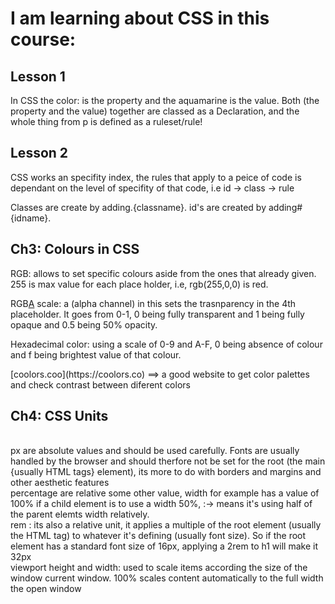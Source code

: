 <h1>I am learning about CSS in this course:</h1>

<h2>Lesson 1</h2>
<p>In CSS the color: is the property and the aquamarine is the value. Both (the property and the value) together are classed as a Declaration, and the whole thing from p is defined as a ruleset/rule!</p>

<h2>Lesson 2</h2>
<p>CSS works an specifity index, the rules that apply to a peice of code is dependant on the level of specifity of that code, i.e  id -> class -> rule</p>
<p>Classes are create by adding.{classname}.
id's are created by adding#{idname}.</p>

<h2>Ch3: Colours in CSS</h2>

<p>RGB: allows to set specific colours aside from the ones that already given. 255 is max value for each place holder, i.e, rgb(255,0,0) is red.</p>
<p>RGB<u>A</u> scale: a (alpha channel) in this sets the trasnparency in the 4th placeholder. It goes from 0-1, 0 being fully transparent and 1 being fully opaque and 0.5 being 50% opacity.</p> 
<p> Hexadecimal color: using a scale of 0-9 and A-F, 0 being absence of colour and f being brightest value of that colour.</p>
<p>[coolors.coo](https://coolors.co) ==> a good website to get color palettes and check contrast between diferent colors</p>

<h2>Ch4: CSS Units</h2>
<br>
px are absolute values and should be used carefully. Fonts are usually handled by the browser and should therfore not be set for the root (the main {usually HTML tags} element), its more to do with borders and margins and other aesthetic features
<br>
 percentage are relative some other value, width for example has a value of 100% if a child element is to use a width 50%, :-> means it's using half of the parent elemts width relatively.
 <br>
rem : its also a relative unit, it applies a multiple of the root element (usually the HTML tag) to whatever it's defining (usually font size). So if the root element has a standard font size of 16px, applying a 2rem to h1 will make it 32px
<br>
viewport height and width: used to scale items according the size of the window current window. 100% scales content automatically to the full width the open window
